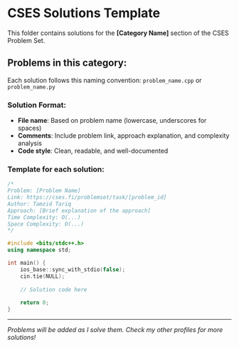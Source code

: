 # CSES Solutions Template

This folder contains solutions for the **[Category Name]** section of the CSES Problem Set.

## Problems in this category:

Each solution follows this naming convention: `problem_name.cpp` or `problem_name.py`

### Solution Format:
- **File name**: Based on problem name (lowercase, underscores for spaces)
- **Comments**: Include problem link, approach explanation, and complexity analysis
- **Code style**: Clean, readable, and well-documented

### Template for each solution:
```cpp
/*
Problem: [Problem Name]
Link: https://cses.fi/problemset/task/[problem_id]
Author: Tamzid Tariq
Approach: [Brief explanation of the approach]
Time Complexity: O(...)
Space Complexity: O(...)
*/

#include <bits/stdc++.h>
using namespace std;

int main() {
    ios_base::sync_with_stdio(false);
    cin.tie(NULL);
    
    // Solution code here
    
    return 0;
}
```

---
*Problems will be added as I solve them. Check my other profiles for more solutions!*
